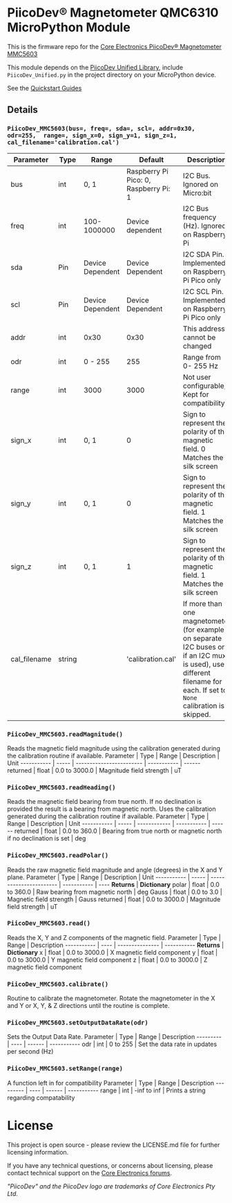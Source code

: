 # PiicoDev® Magnetometer QMC6310 MicroPython Module

This is the firmware repo for the [Core Electronics PiicoDev® Magnetometer MMC5603](https://core-electronics.com.au/catalog/product/view/sku/CE10107)

This module depends on the [PiicoDev Unified Library](https://github.com/CoreElectronics/CE-PiicoDev-Unified), include `PiicoDev_Unified.py` in the project directory on your MicroPython device.

See the [Quickstart Guides](https://piico.dev/p34)

## Details
### `PiicoDev_MMC5603(bus=, freq=, sda=, scl=, addr=0x30, odr=255,  range=, sign_x=0, sign_y=1, sign_z=1, cal_filename='calibration.cal')`


Parameter | Type | Range            | Default                               | Description
--------- | ---- | ---------------- | ------------------------------------- | --------------------------------------------------
bus       | int  | 0, 1             | Raspberry Pi Pico: 0, Raspberry Pi: 1 | I2C Bus.  Ignored on Micro:bit
freq      | int  | 100-1000000      | Device dependent                      | I2C Bus frequency (Hz).  Ignored on Raspberry Pi
sda       | Pin  | Device Dependent | Device Dependent                      | I2C SDA Pin. Implemented on Raspberry Pi Pico only
scl       | Pin  | Device Dependent | Device Dependent                      | I2C SCL Pin. Implemented on Raspberry Pi Pico only
addr      | int  | 0x30             | 0x30                                  | This address cannot be changed
odr       | int  | 0 - 255          | 255                                   | Range from 0-  255 Hz
range     | int  | 3000             | 3000                                  | Not user configurable, Kept for compatibility.
sign_x    | int  | 0, 1             | 0                                     | Sign to represent the polarity of the magnetic field. 0 Matches the silk screen
sign_y    | int  | 0, 1             | 0                                     | Sign to represent the polarity of the magnetic field. 1 Matches the silk screen
sign_z    | int  | 0, 1             | 1                                     | Sign to represent the polarity of the magnetic field. 1 Matches the silk screen
cal_filename | string |  | 'calibration.cal' | If more than one magnetometer (for example on separate I2C buses or if an I2C mux is used), use a different filename for each. If set to `None` calibration is skipped.

### `PiicoDev_MMC5603.readMagnitude()`
Reads the magnetic field magnitude using the calibration generated during the calibration routine if available.
Parameter   | Type  | Range                    | Description | Unit
----------- | ----- | ------------------------ | ----------- | ------
returned    | float | 0.0 to 3000.0            | Magnitude field strength | uT

### `PiicoDev_MMC5603.readHeading()`
Reads the magnetic field bearing from true north.  If no declination is provided the result is a bearing from magnetic north.  Uses the calibration generated during the calibration routine if available.
Parameter   | Type  | Range        | Description | Unit
----------- | ----- | ------------ | ----------- | ------
returned    | float | 0.0 to 360.0 | Bearing from true north or magnetic north if no declination is set | deg

### `PiicoDev_MMC5603.readPolar()`
Reads the raw magnetic field magnitude and angle (degrees) in the X and Y plane.
Parameter   | Type  | Range                   | Description | Unit
----------- | ----- | ----------------------- | ----------- | ----
**Returns** | **Dictionary**
polar       | float | 0.0 to 360.0            | Raw bearing from magnetic north | deg
Gauss       | float | 0.0 to 3.0              | Magnetic field strength | Gauss
returned    | float | 0.0 to 3000.0            | Magnitude field strength | uT

### `PiicoDev_MMC5603.read()`
Reads the X, Y and Z components of the magnetic field.
Parameter   | Type | Range           | Description
----------- | ---- | --------------- | -----------
**Returns** | **Dictionary**
x           | float  | 0.0 to 3000.0 | X magnetic field component
y           | float  | 0.0 to 3000.0 | Y magnetic field component
z           | float  | 0.0 to 3000.0 | Z magnetic field component

### `PiicoDev_MMC5603.calibrate()`
Routine to calibrate the magnetometer.  Rotate the magnetometer in the X and Y or X, Y, & Z directions until the routine is complete.

### `PiicoDev_MMC5603.setOutputDataRate(odr)`
Sets the Output Data Rate.
Parameter | Type | Range  | Description
--------- | ---- | ------ | -----------
odr       | int  | 0 to 255 | Set the data rate in updates per second (Hz)

### `PiicoDev_MMC5603.setRange(range)`
A function left in for compatibility
Parameter | Type | Range  | Description
--------- | ---- | ------ | -----------
range     | int  | -inf to inf | Prints a string regarding compatability

# License
This project is open source - please review the LICENSE.md file for further licensing information.

If you have any technical questions, or concerns about licensing, please contact technical support on the [Core Electronics forums](https://forum.core-electronics.com.au/).

*\"PiicoDev\" and the PiicoDev logo are trademarks of Core Electronics Pty Ltd.*
